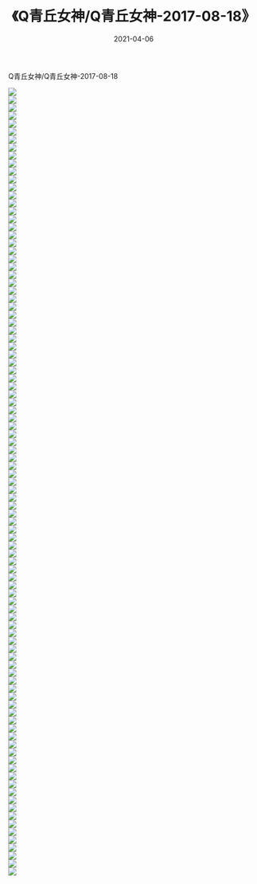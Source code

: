 ﻿---
layout: post
title:  《Q青丘女神/Q青丘女神-2017-08-18》
date:   2021-04-06
img: http://img.660000.xyz/Sharelink/网络美图/2021/Q青丘女神/Q青丘女神-2017-08-18/000.jpg
categories: [美女, 清纯, 唯美]
---

Q青丘女神/Q青丘女神-2017-08-18

 ![](http://img.660000.xyz/Sharelink/网络美图/2021/Q青丘女神/Q青丘女神-2017-08-18/001.jpg) <br>![](http://img.660000.xyz/Sharelink/网络美图/2021/Q青丘女神/Q青丘女神-2017-08-18/002.jpg) <br>![](http://img.660000.xyz/Sharelink/网络美图/2021/Q青丘女神/Q青丘女神-2017-08-18/003.jpg) <br>![](http://img.660000.xyz/Sharelink/网络美图/2021/Q青丘女神/Q青丘女神-2017-08-18/004.jpg) <br>![](http://img.660000.xyz/Sharelink/网络美图/2021/Q青丘女神/Q青丘女神-2017-08-18/005.jpg) <br>![](http://img.660000.xyz/Sharelink/网络美图/2021/Q青丘女神/Q青丘女神-2017-08-18/006.jpg) <br>![](http://img.660000.xyz/Sharelink/网络美图/2021/Q青丘女神/Q青丘女神-2017-08-18/007.jpg) <br>![](http://img.660000.xyz/Sharelink/网络美图/2021/Q青丘女神/Q青丘女神-2017-08-18/008.jpg) <br>![](http://img.660000.xyz/Sharelink/网络美图/2021/Q青丘女神/Q青丘女神-2017-08-18/009.jpg) <br>![](http://img.660000.xyz/Sharelink/网络美图/2021/Q青丘女神/Q青丘女神-2017-08-18/010.jpg) <br>![](http://img.660000.xyz/Sharelink/网络美图/2021/Q青丘女神/Q青丘女神-2017-08-18/011.jpg) <br>![](http://img.660000.xyz/Sharelink/网络美图/2021/Q青丘女神/Q青丘女神-2017-08-18/012.jpg) <br>![](http://img.660000.xyz/Sharelink/网络美图/2021/Q青丘女神/Q青丘女神-2017-08-18/013.jpg) <br>![](http://img.660000.xyz/Sharelink/网络美图/2021/Q青丘女神/Q青丘女神-2017-08-18/014.jpg) <br>![](http://img.660000.xyz/Sharelink/网络美图/2021/Q青丘女神/Q青丘女神-2017-08-18/015.jpg) <br>![](http://img.660000.xyz/Sharelink/网络美图/2021/Q青丘女神/Q青丘女神-2017-08-18/016.jpg) <br>![](http://img.660000.xyz/Sharelink/网络美图/2021/Q青丘女神/Q青丘女神-2017-08-18/017.jpg) <br>![](http://img.660000.xyz/Sharelink/网络美图/2021/Q青丘女神/Q青丘女神-2017-08-18/018.jpg) <br>![](http://img.660000.xyz/Sharelink/网络美图/2021/Q青丘女神/Q青丘女神-2017-08-18/019.jpg) <br>![](http://img.660000.xyz/Sharelink/网络美图/2021/Q青丘女神/Q青丘女神-2017-08-18/020.jpg) <br>![](http://img.660000.xyz/Sharelink/网络美图/2021/Q青丘女神/Q青丘女神-2017-08-18/021.jpg) <br>![](http://img.660000.xyz/Sharelink/网络美图/2021/Q青丘女神/Q青丘女神-2017-08-18/022.jpg) <br>![](http://img.660000.xyz/Sharelink/网络美图/2021/Q青丘女神/Q青丘女神-2017-08-18/023.jpg) <br>![](http://img.660000.xyz/Sharelink/网络美图/2021/Q青丘女神/Q青丘女神-2017-08-18/024.jpg) <br>![](http://img.660000.xyz/Sharelink/网络美图/2021/Q青丘女神/Q青丘女神-2017-08-18/025.jpg) <br>![](http://img.660000.xyz/Sharelink/网络美图/2021/Q青丘女神/Q青丘女神-2017-08-18/026.jpg) <br>![](http://img.660000.xyz/Sharelink/网络美图/2021/Q青丘女神/Q青丘女神-2017-08-18/027.jpg) <br>![](http://img.660000.xyz/Sharelink/网络美图/2021/Q青丘女神/Q青丘女神-2017-08-18/028.jpg) <br>![](http://img.660000.xyz/Sharelink/网络美图/2021/Q青丘女神/Q青丘女神-2017-08-18/029.jpg) <br>![](http://img.660000.xyz/Sharelink/网络美图/2021/Q青丘女神/Q青丘女神-2017-08-18/030.jpg) <br>![](http://img.660000.xyz/Sharelink/网络美图/2021/Q青丘女神/Q青丘女神-2017-08-18/031.jpg) <br>![](http://img.660000.xyz/Sharelink/网络美图/2021/Q青丘女神/Q青丘女神-2017-08-18/032.jpg) <br>![](http://img.660000.xyz/Sharelink/网络美图/2021/Q青丘女神/Q青丘女神-2017-08-18/033.jpg) <br>![](http://img.660000.xyz/Sharelink/网络美图/2021/Q青丘女神/Q青丘女神-2017-08-18/034.jpg) <br>![](http://img.660000.xyz/Sharelink/网络美图/2021/Q青丘女神/Q青丘女神-2017-08-18/035.jpg) <br>![](http://img.660000.xyz/Sharelink/网络美图/2021/Q青丘女神/Q青丘女神-2017-08-18/036.jpg) <br>![](http://img.660000.xyz/Sharelink/网络美图/2021/Q青丘女神/Q青丘女神-2017-08-18/037.jpg) <br>![](http://img.660000.xyz/Sharelink/网络美图/2021/Q青丘女神/Q青丘女神-2017-08-18/038.jpg) <br>![](http://img.660000.xyz/Sharelink/网络美图/2021/Q青丘女神/Q青丘女神-2017-08-18/039.jpg) <br>![](http://img.660000.xyz/Sharelink/网络美图/2021/Q青丘女神/Q青丘女神-2017-08-18/040.jpg) <br>![](http://img.660000.xyz/Sharelink/网络美图/2021/Q青丘女神/Q青丘女神-2017-08-18/041.jpg) <br>![](http://img.660000.xyz/Sharelink/网络美图/2021/Q青丘女神/Q青丘女神-2017-08-18/042.jpg) <br>![](http://img.660000.xyz/Sharelink/网络美图/2021/Q青丘女神/Q青丘女神-2017-08-18/043.jpg) <br>![](http://img.660000.xyz/Sharelink/网络美图/2021/Q青丘女神/Q青丘女神-2017-08-18/044.jpg) <br>![](http://img.660000.xyz/Sharelink/网络美图/2021/Q青丘女神/Q青丘女神-2017-08-18/045.jpg) <br>![](http://img.660000.xyz/Sharelink/网络美图/2021/Q青丘女神/Q青丘女神-2017-08-18/046.jpg) <br>![](http://img.660000.xyz/Sharelink/网络美图/2021/Q青丘女神/Q青丘女神-2017-08-18/047.jpg) <br>![](http://img.660000.xyz/Sharelink/网络美图/2021/Q青丘女神/Q青丘女神-2017-08-18/048.jpg) <br>![](http://img.660000.xyz/Sharelink/网络美图/2021/Q青丘女神/Q青丘女神-2017-08-18/049.jpg) <br>![](http://img.660000.xyz/Sharelink/网络美图/2021/Q青丘女神/Q青丘女神-2017-08-18/050.jpg) <br>![](http://img.660000.xyz/Sharelink/网络美图/2021/Q青丘女神/Q青丘女神-2017-08-18/051.jpg) <br>![](http://img.660000.xyz/Sharelink/网络美图/2021/Q青丘女神/Q青丘女神-2017-08-18/052.jpg) <br>![](http://img.660000.xyz/Sharelink/网络美图/2021/Q青丘女神/Q青丘女神-2017-08-18/053.jpg) <br>![](http://img.660000.xyz/Sharelink/网络美图/2021/Q青丘女神/Q青丘女神-2017-08-18/054.jpg) <br>![](http://img.660000.xyz/Sharelink/网络美图/2021/Q青丘女神/Q青丘女神-2017-08-18/055.jpg) <br>![](http://img.660000.xyz/Sharelink/网络美图/2021/Q青丘女神/Q青丘女神-2017-08-18/056.jpg) <br>![](http://img.660000.xyz/Sharelink/网络美图/2021/Q青丘女神/Q青丘女神-2017-08-18/057.jpg) <br>![](http://img.660000.xyz/Sharelink/网络美图/2021/Q青丘女神/Q青丘女神-2017-08-18/058.jpg) <br>![](http://img.660000.xyz/Sharelink/网络美图/2021/Q青丘女神/Q青丘女神-2017-08-18/059.jpg) <br>![](http://img.660000.xyz/Sharelink/网络美图/2021/Q青丘女神/Q青丘女神-2017-08-18/060.jpg) <br>![](http://img.660000.xyz/Sharelink/网络美图/2021/Q青丘女神/Q青丘女神-2017-08-18/061.jpg) <br>![](http://img.660000.xyz/Sharelink/网络美图/2021/Q青丘女神/Q青丘女神-2017-08-18/062.jpg) <br>![](http://img.660000.xyz/Sharelink/网络美图/2021/Q青丘女神/Q青丘女神-2017-08-18/063.jpg) <br>![](http://img.660000.xyz/Sharelink/网络美图/2021/Q青丘女神/Q青丘女神-2017-08-18/064.jpg) <br>![](http://img.660000.xyz/Sharelink/网络美图/2021/Q青丘女神/Q青丘女神-2017-08-18/065.jpg) <br>![](http://img.660000.xyz/Sharelink/网络美图/2021/Q青丘女神/Q青丘女神-2017-08-18/066.jpg) <br>![](http://img.660000.xyz/Sharelink/网络美图/2021/Q青丘女神/Q青丘女神-2017-08-18/067.jpg) <br>![](http://img.660000.xyz/Sharelink/网络美图/2021/Q青丘女神/Q青丘女神-2017-08-18/068.jpg) <br>![](http://img.660000.xyz/Sharelink/网络美图/2021/Q青丘女神/Q青丘女神-2017-08-18/069.jpg) <br>![](http://img.660000.xyz/Sharelink/网络美图/2021/Q青丘女神/Q青丘女神-2017-08-18/070.jpg) <br>![](http://img.660000.xyz/Sharelink/网络美图/2021/Q青丘女神/Q青丘女神-2017-08-18/071.jpg) <br>![](http://img.660000.xyz/Sharelink/网络美图/2021/Q青丘女神/Q青丘女神-2017-08-18/072.jpg) <br>![](http://img.660000.xyz/Sharelink/网络美图/2021/Q青丘女神/Q青丘女神-2017-08-18/073.jpg) <br>![](http://img.660000.xyz/Sharelink/网络美图/2021/Q青丘女神/Q青丘女神-2017-08-18/074.jpg) <br>![](http://img.660000.xyz/Sharelink/网络美图/2021/Q青丘女神/Q青丘女神-2017-08-18/075.jpg) <br>![](http://img.660000.xyz/Sharelink/网络美图/2021/Q青丘女神/Q青丘女神-2017-08-18/076.jpg) <br>![](http://img.660000.xyz/Sharelink/网络美图/2021/Q青丘女神/Q青丘女神-2017-08-18/077.jpg) <br>![](http://img.660000.xyz/Sharelink/网络美图/2021/Q青丘女神/Q青丘女神-2017-08-18/078.jpg) <br>![](http://img.660000.xyz/Sharelink/网络美图/2021/Q青丘女神/Q青丘女神-2017-08-18/079.jpg) <br>![](http://img.660000.xyz/Sharelink/网络美图/2021/Q青丘女神/Q青丘女神-2017-08-18/080.jpg) <br>![](http://img.660000.xyz/Sharelink/网络美图/2021/Q青丘女神/Q青丘女神-2017-08-18/081.jpg) <br>![](http://img.660000.xyz/Sharelink/网络美图/2021/Q青丘女神/Q青丘女神-2017-08-18/082.jpg) <br>![](http://img.660000.xyz/Sharelink/网络美图/2021/Q青丘女神/Q青丘女神-2017-08-18/083.jpg) <br>![](http://img.660000.xyz/Sharelink/网络美图/2021/Q青丘女神/Q青丘女神-2017-08-18/084.jpg) <br>![](http://img.660000.xyz/Sharelink/网络美图/2021/Q青丘女神/Q青丘女神-2017-08-18/085.jpg) <br>![](http://img.660000.xyz/Sharelink/网络美图/2021/Q青丘女神/Q青丘女神-2017-08-18/086.jpg) <br>![](http://img.660000.xyz/Sharelink/网络美图/2021/Q青丘女神/Q青丘女神-2017-08-18/087.jpg) <br>![](http://img.660000.xyz/Sharelink/网络美图/2021/Q青丘女神/Q青丘女神-2017-08-18/088.jpg) <br>![](http://img.660000.xyz/Sharelink/网络美图/2021/Q青丘女神/Q青丘女神-2017-08-18/089.jpg) <br>![](http://img.660000.xyz/Sharelink/网络美图/2021/Q青丘女神/Q青丘女神-2017-08-18/090.jpg) <br>![](http://img.660000.xyz/Sharelink/网络美图/2021/Q青丘女神/Q青丘女神-2017-08-18/091.jpg) <br>![](http://img.660000.xyz/Sharelink/网络美图/2021/Q青丘女神/Q青丘女神-2017-08-18/092.jpg) <br>![](http://img.660000.xyz/Sharelink/网络美图/2021/Q青丘女神/Q青丘女神-2017-08-18/093.jpg) <br>![](http://img.660000.xyz/Sharelink/网络美图/2021/Q青丘女神/Q青丘女神-2017-08-18/094.jpg) <br>![](http://img.660000.xyz/Sharelink/网络美图/2021/Q青丘女神/Q青丘女神-2017-08-18/095.jpg) <br>![](http://img.660000.xyz/Sharelink/网络美图/2021/Q青丘女神/Q青丘女神-2017-08-18/096.jpg) <br>![](http://img.660000.xyz/Sharelink/网络美图/2021/Q青丘女神/Q青丘女神-2017-08-18/097.jpg) <br>![](http://img.660000.xyz/Sharelink/网络美图/2021/Q青丘女神/Q青丘女神-2017-08-18/098.jpg) <br>![](http://img.660000.xyz/Sharelink/网络美图/2021/Q青丘女神/Q青丘女神-2017-08-18/099.jpg) <br>